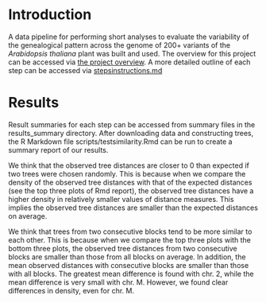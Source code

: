 # Introduction
A data pipeline for performing short analyses to evaluate the variability of the genealogical pattern across the genome of 200+ variants of the *Arabidopsis thaliana* plant was built and used. The overview for this project can be accessed via [the project overview](projectoverview.md). A more detailed outline of each step can be accessed via [stepsinstructions.md](stepsinstructions.md)

# Results
Result summaries for each step can be accessed from summary files in the results_summary directory. After downloading data and constructing trees, the R Markdown file scripts/testsimilarity.Rmd can be run to create a summary report of our results.

We think that the observed tree distances are closer to 0 than expected if two trees were chosen randomly. This is because when we compare the density of the observed tree distances with that of the expected distances (see the top three plots of Rmd report), the observed tree distances have a higher density in relatively smaller values of distance measures. This implies the observed tree distances are smaller than the expected distances on average.

We think that trees from two consecutive blocks tend to be more similar to each other. This is because when we compare the top three plots with the bottom three plots, the observed tree distances from two consecutive blocks are smaller than those from all blocks on average. In addition, the mean observed distances with consecutive blocks are smaller than those with all blocks. The greatest mean difference is found with chr. 2, while the mean difference is very small with chr. M. However, we found clear differences in density, even for chr. M.
